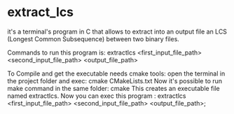 # extract_lcs
it's a terminal's program in C that allows to extract into an output file an LCS (Longest Common Subsequence) between two binary files.

Commands to run this program is: extractlcs <first_input_file_path> <second_input_file_path> <output_file_path>

To Compile and get the executable needs cmake tools:
open the terminal in the project folder and exec: cmake CMakeLists.txt
Now it's possible to run make command in the same folder: cmake
This creates an executable file named extractlcs.
Now you can exec this program : extractlcs <first_input_file_path> <second_input_file_path> <output_file_path>;
